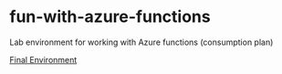 # fun-with-azure-functions

Lab environment for working with Azure functions (consumption plan)

[Final Environment](https://user-images.githubusercontent.com/3911650/52908811-565df180-323a-11e9-9fba-7bf350839966.png)